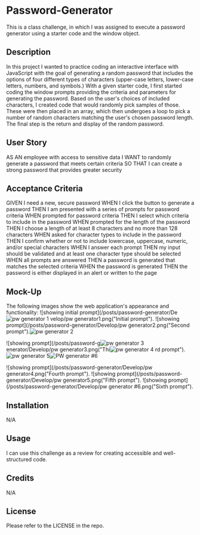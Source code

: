 # Password-Generator
This is a class challenge, in which I was assigned to execute a password generator using a starter code and the window object.
## Description
In this project I wanted to practice coding an interactive interface with JavaScript with the goal of generating a random password that includes the options of four different types of characters (upper-case letters, lower-case letters, numbers, and symbols.) With a given starter code, I first started coding the window prompts providing the criteria and parameters for generating the password. Based on the user's choices of included characters, I created code that would randomly pick samples of those. These were then placed in an array, which then undergoes a loop to pick a number of random characters matching the user's chosen password length. The final step is the return and display of the random password.    

## User Story


AS AN employee with access to sensitive data
I WANT to randomly generate a password that meets certain criteria
SO THAT I can create a strong password that provides greater security


## Acceptance Criteria

GIVEN I need a new, secure password
WHEN I click the button to generate a password
THEN I am presented with a series of prompts for password criteria
WHEN prompted for password criteria
THEN I select which criteria to include in the password
WHEN prompted for the length of the password
THEN I choose a length of at least 8 characters and no more than 128 characters
WHEN asked for character types to include in the password
THEN I confirm whether or not to include lowercase, uppercase, numeric, and/or special characters
WHEN I answer each prompt
THEN my input should be validated and at least one character type should be selected
WHEN all prompts are answered
THEN a password is generated that matches the selected criteria
WHEN the password is generated
THEN the password is either displayed in an alert or written to the page
 

## Mock-Up

The following images show the web application's appearance and functionality:
![showing initial prompt](/posts/password-generator/De![pw generator 1](https://user-images.githubusercontent.com/112738079/193729742-8615ab6c-a31b-42cb-b42e-efebc3641d71.png)
velop/pw generator1.png("Initial prompt").
![showing prompt](/posts/password-generator/Develop/pw generator2.png("Second prompt").![ pw generator 2](https://user-images.githubusercontent.com/112738079/193729865-f80e8373-71c0-41eb-8065-7aef81f7a3d2.png)

![showing prompt](/posts/password-g![pw generator 3](https://user-images.githubusercontent.com/112738079/193729902-ecb0c01a-bf65-4651-a32e-973d77967b69.png)
enerator/Develop/pw generator3.png("Thi![pw generator 4](https://user-images.githubusercontent.com/112738079/193729932-80982a0d-41fb-4dcf-ac0e-dc8ca2499923.png)
rd prompt").![pw generator 5](https://user-images.githubusercontent.com/112738079/193729944-7c08e6e6-b551-4b97-a991-faf1cbba5e77.png)![PW generator #6](https://user-images.githubusercontent.com/112738079/193729955-39e357d5-ef7d-4da3-96bd-67d16430febd.png)


![showing prompt](/posts/password-generator/Develop/pw generator4.png("Fourth prompt").
![showing prompt](/posts/password-generator/Develop/pw generator5.png("Fifth prompt").
![showing prompt](/posts/password-generator/Develop/pw generator #6.png("Sixth prompt").
## Installation
N/A

## Usage
I can use this challenge as a review for creating accessible and well-structured code. 
## Credits
N/A
## License
Please refer to the LICENSE in the repo.
